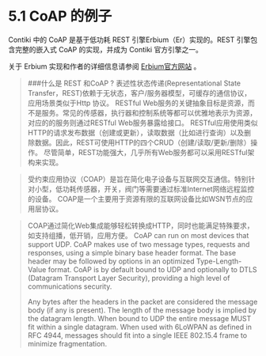 # 5.1 CoAP 的例子

Contiki 中的 CoAP 是基于低功耗 REST 引擎Erbium（Er）实现的。REST 引擎包含完整的嵌入式 CoAP 的实现，并成为 Contiki 官方引擎之一。

关于 Erbium 实现和作者的详细信息请参阅 [Erbium官方网站](http://people.inf.ethz.ch/mkovatsc/erbium.php) 。

> ###什么是 REST 和CoAP ?
> 表述性状态传递(Representational State Transfer，REST)依赖于无状态，客户/服务器模型，可缓存的通信协议，应用场景类似于Http 协议。
> RESTful Web服务的关键抽象目标是资源，而不是服务。常见的传感器，执行器和控制系统等都可以优雅地表示为资源，对应的的服务则通过RESTful Web服务暴露给接口。
> RESTful应用使用类似HTTP的请求发布数据（创建或更新），读取数据（比如进行查询）以及删除数据。因此，REST可使用HTTP的四个CRUD（创建/读取/更新/删除）操作。
> 尽管简单，REST功能强大，几乎所有Web服务都可以采用RESTful架构来实现。 

> 受约束应用协议（COAP）是旨在简化电子设备与互联网交互通信。特别针对小型，低功耗传感器，开关，阀门等需要通过标准Internet网络远程监控的设备。
COAP是一个主要用于资源有限的互联网设备比如WSN节点的应用层协议。

> COAP通过简化Web集成能够轻松转换成HTTP，同时也能满足特殊要求，如支持组播，低开销，应用方便。
> CoAP can run on most devices that support UDP. CoAP makes use of two message types, requests and responses, using a simple binary base header format. The base header may be followed by options in an optimized Type-Length-Value format. CoAP is by default bound to UDP and optionally to DTLS (Datagram Transport Layer Security), providing a high level of communications security.
> 
> Any bytes after the headers in the packet are considered the message body (if any is present). The length of the message body is implied by the datagram length. When bound to UDP the entire message MUST fit within a single datagram. When used with 6LoWPAN as defined in RFC 4944, messages should fit into a single IEEE 802.15.4 frame to minimize fragmentation.